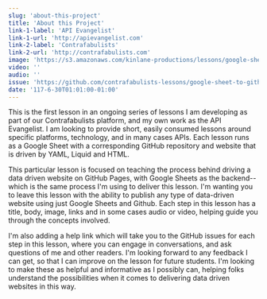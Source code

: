 ```yaml
---
slug: 'about-this-project'
title: 'About this Project'
link-1-label: 'API Evangelist'
link-1-url: 'http://apievangelist.com'
link-2-label: 'Contrafabulists'
link-2-url: 'http://contrafabulists.com'
image: 'https://s3.amazonaws.com/kinlane-productions/lessons/google-sheet-to-github.png'
video: ''
audio: ''
issue: 'https://github.com/contrafabulists-lessons/google-sheet-to-github-website/issues/1'
date: '117-6-30T01:01:00-01:00'
---
```

This is the first lesson in an ongoing series of lessons I am developing as part of our Contrafabulists platform, and my own work as the API Evangelist. I am looking to provide short, easily consumed lessons around specific platforms, technology, and in many cases APIs. Each lesson runs as a Google Sheet with a corresponding GitHub repository and website that is driven by YAML, Liquid and HTML. 

This particular lesson is focused on teaching the process behind driving a data driven website on GitHub Pages, with Google Sheets as the backend--which is the same process I'm using to deliver this lesson. I'm wanting you to leave this lesson with the ability to publish any type of data-driven website using just Google Sheets and Github. Each step in this lesson has a title, body, image, links and in some cases audio or video, helping guide you through the concepts involved.

I'm also adding a help link which will take you to the GitHub issues for each step in this lesson, where you can engage in conversations, and ask questions of me and other readers. I'm looking forward to any feedback I can get, so that I can improve on the lesson for future students. I'm looking to make these as helpful and informative as I possibly can, helping folks understand the possibilities when it comes to delivering data driven websites in this way.
